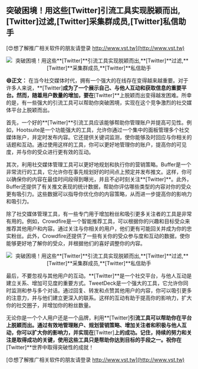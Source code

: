 ## **突破困境！用这些**[Twitter]**引流工具实现脱颖而出,**[Twitter]**过滤,**[Twitter]**采集群成员,**[Twitter]**私信助手**

[😍想了解推广相关软件的朋友请登录 http://www.vst.tw](http://www.vst.tw)

 <center><img src="https://vst.tw/MP4/tuiguang/png/6.png" alt="突破困境！用这些**[Twitter]**引流工具实现脱颖而出,**[Twitter]**过滤,**[Twitter]**采集群成员,**[Twitter]**私信助手"></center>

**😄正文：**
在当今社交媒体时代，拥有一个强大的在线存在变得越来越重要。对于许多人来说，**[Twitter]**成为了一个展示自己、与他人互动和获取信息的重要平台。然而，随着用户数量的增加，要在**[Twitter]**上脱颖而出变得越发困难。所幸的是，有一些强大的引流工具可以帮助你突破困境，实现在这个竞争激烈的社交媒体平台上脱颖而出。

首先，一个好的**[Twitter]**引流工具应该能够帮助你管理账户并提高可见性。例如，Hootsuite是一个功能强大的工具，允许你通过一个集中的面板管理多个社交媒体账户，并定时发布内容。它还提供关键词监测，使你能够及时回应与你相关的话题和互动。通过使用这样的工具，你可以更好地管理你的账户，提高你的可见度，并与你的受众进行更有效的互动。

其次，利用社交媒体管理工具可以更好地规划和执行你的营销策略。Buffer是一个非常流行的工具，它允许你在事先规划好的时间点上预定并发布推文。这样，你可以确保你的内容在最佳时间段得到曝光，并且不必时刻关注**[Twitter]**。此外，Buffer还提供了有关推文表现的统计数据，帮助你评估哪些类型的内容对你的受众更有吸引力。这些数据可以指导你优化你的内容策略，从而进一步提高你的影响力和吸引力。

除了社交媒体管理工具，有一些专门用于增加粉丝和吸引更多关注者的工具是非常有用的。例如，Crowdfire是一个智能推荐工具，可以根据你的兴趣和目标受众来推荐其他用户和内容。通过关注与你相关的用户，他们更有可能回关并成为你的忠实粉丝。此外，Crowdfire还提供了一些有关你的受众参与度和互动的数据，使你能够更好地了解你的受众，并根据他们的喜好调整你的内容。

 <center><img src="https://vst.tw/MP4/tuiguang/png/3.png" alt="突破困境！用这些**[Twitter]**引流工具实现脱颖而出,**[Twitter]**过滤,**[Twitter]**采集群成员,**[Twitter]**私信助手"></center>

最后，不要忽视与其他用户的互动。**[Twitter]**是一个社交平台，与他人互动是建立关系、增加可见度的重要方式。TweetDeck是一个强大的工具，它允许你同时监测和参与多个对话。通过回复、转发和点赞其他用户的内容，你可以吸引更多的注意力，并与他们建立更深入的联系。这样的互动有助于提高你的影响力，扩大你的社交圈子，并增加你的粉丝数量。

无论你是一个个人用户还是一个品牌，利用**[Twitter]**引流工具可以帮助你在平台上脱颖而出。通过有效地管理账户、规划营销策略、增加关注者和积极与他人互动，你可以扩大你的影响力，并实现在**[Twitter]**上的成功。记住，持续的努力和关注是取得成功的关键，使用这些工具只是帮助你达到目标的手段之一。祝你在**[Twitter]**世界中取得突破性的成就！

[😍想了解推广相关软件的朋友请登录 http://www.vst.tw](http://www.vst.tw)



